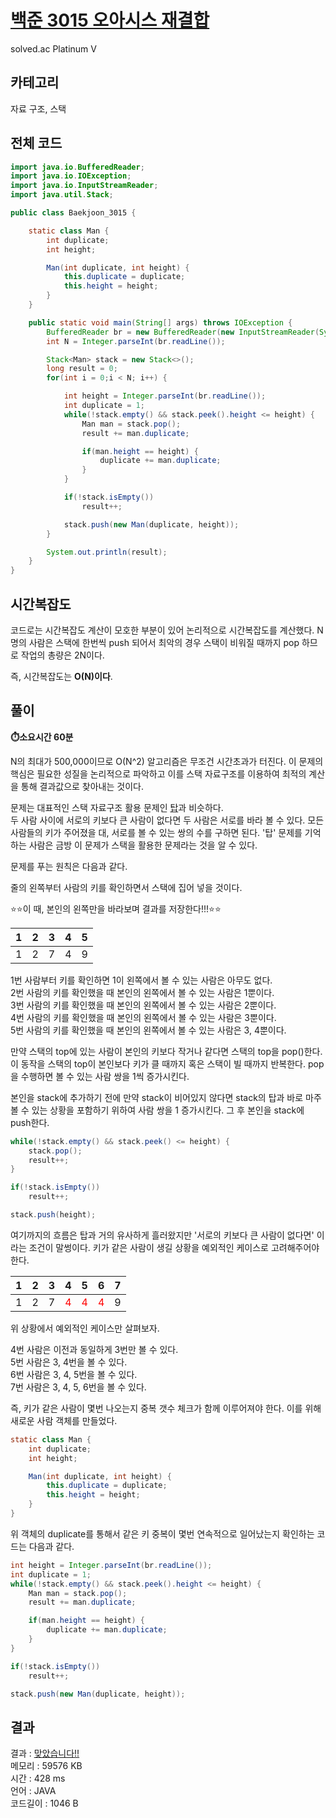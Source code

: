 # [백준 3015 오아시스 재결합](https://www.acmicpc.net/problem/3015)

solved.ac Platinum V

## 카테고리

자료 구조, 스택

## 전체 코드

```java
import java.io.BufferedReader;
import java.io.IOException;
import java.io.InputStreamReader;
import java.util.Stack;

public class Baekjoon_3015 {

    static class Man {
        int duplicate;
        int height;

        Man(int duplicate, int height) {
            this.duplicate = duplicate;
            this.height = height;
        }
    }

    public static void main(String[] args) throws IOException {
        BufferedReader br = new BufferedReader(new InputStreamReader(System.in));
        int N = Integer.parseInt(br.readLine());

        Stack<Man> stack = new Stack<>();
        long result = 0;
        for(int i = 0;i < N; i++) {

            int height = Integer.parseInt(br.readLine());
            int duplicate = 1;
            while(!stack.empty() && stack.peek().height <= height) {
                Man man = stack.pop();
                result += man.duplicate;

                if(man.height == height) {
                    duplicate += man.duplicate;
                }
            }

            if(!stack.isEmpty())
                result++;

            stack.push(new Man(duplicate, height));
        }

        System.out.println(result);
    }
}

```

## 시간복잡도

코드로는 시간복잡도 계산이 모호한 부분이 있어 논리적으로 시간복잡도를 계산했다. N명의 사람은 스택에 한번씩 push 되어서 최악의 경우 스택이 비워질 때까지 pop 하므로 작업의 총량은 2N이다.

즉, 시간복잡도는 **O(N)이다**.

## 풀이

**⏱️소요시간 60분**<br>

N의 최대가 500,000이므로 O(N^2) 알고리즘은 무조건 시간초과가 터진다. 이 문제의 핵심은 필요한 성질을 논리적으로 파악하고 이를 스택 자료구조를 이용하여 최적의 계산을 통해 결과값으로 찾아내는 것이다.

문제는 대표적인 스택 자료구조 활용 문제인 [탑](https://www.acmicpc.net/problem/2493)과 비슷하다. <br> 두 사람 사이에 서로의 키보다 큰 사람이 없다면 두 사람은 서로를 바라 볼 수 있다. 모든 사람들의 키가 주어졌을 대, 서로를 볼 수 있는 쌍의 수를 구하면 된다. '탑' 문제를 기억하는 사람은 금방 이 문제가 스택을 활용한 문제라는 것을 알 수 있다.

문제를 푸는 원칙은 다음과 같다.

줄의 왼쪽부터 사람의 키를 확인하면서 스택에 집어 넣을 것이다. 

⭐⭐이 때, 본인의 왼쪽만을 바라보며 결과를 저장한다!!!⭐⭐

|1|2|3|4|5|
|:------:|:---:|:---:|:---:|:---:|
|1|2|7|4|9|

1번 사람부터 키를 확인하면 1이 왼쪽에서 볼 수 있는 사람은 아무도 없다.<br>
2번 사람의 키를 확인했을 때 본인의 왼쪽에서 볼 수 있는 사람은 1뿐이다.<br>
3번 사람의 키를 확인했을 때 본인의 왼쪽에서 볼 수 있는 사람은 2뿐이다.<br>
4번 사람의 키를 확인했을 때 본인의 왼쪽에서 볼 수 있는 사람은 3뿐이다.<br>
5번 사람의 키를 확인했을 때 본인의 왼쪽에서 볼 수 있는 사람은 3, 4뿐이다.<br>

만약 스택의 top에 있는 사람이 본인의 키보다 작거나 같다면 스택의 top을 pop()한다. 이 동작을 스택의 top이 본인보다 키가 클 때까지 혹은 스택이 빌 때까지 반복한다. pop을 수행하면 볼 수 있는 사람 쌍을 1씩 증가시킨다. 

본인을 stack에 추가하기 전에 만약 stack이 비어있지 않다면 stack의 탑과 바로 마주볼 수 있는 상황을 포함하기 위하여 사람 쌍을 1 증가시킨다. 그 후 본인을 stack에 push한다.

```java
while(!stack.empty() && stack.peek() <= height) {
    stack.pop();
    result++;
}

if(!stack.isEmpty())
    result++;

stack.push(height);
```

여기까지의 흐름은 탑과 거의 유사하게 흘러왔지만 '서로의 키보다 큰 사람이 없다면' 이라는 조건이 말썽이다. 키가 같은 사람이 생길 상황을 예외적인 케이스로 고려해주어야 한다.

|1|2|3|4|5|6|7|
|:------:|:---:|:---:|:---:|:---:|:---:|:---:|
|1|2|7|<span style="color:red">4</span>|<span style="color:red">4</span>|<span style="color:red">4</span>|9|

위 상황에서 예외적인 케이스만 살펴보자.

4번 사람은 이전과 동일하게 3번만 볼 수 있다.<br>
5번 사람은 3, 4번을 볼 수 있다.<br>
6번 사람은 3, 4, 5번을 볼 수 있다.<br>
7번 사람은 3, 4, 5, 6번을 볼 수 있다.

즉, 키가 같은 사람이 몇번 나오는지 중복 갯수 체크가 함께 이루어져야 한다.
이를 위해 새로운 사람 객체를 만들었다.
```java
static class Man {
    int duplicate;
    int height;

    Man(int duplicate, int height) {
        this.duplicate = duplicate;
        this.height = height;
    }
}
```
위 객체의 duplicate를 통해서 같은 키 중복이 몇번 연속적으로 일어났는지 확인하는 코드는 다음과 같다.

```java
int height = Integer.parseInt(br.readLine());
int duplicate = 1;
while(!stack.empty() && stack.peek().height <= height) {
    Man man = stack.pop();
    result += man.duplicate;

    if(man.height == height) {
        duplicate += man.duplicate;
    }
}

if(!stack.isEmpty())
    result++;

stack.push(new Man(duplicate, height));
```

## 결과

결과 : [맞았습니다!!](https://www.acmicpc.net/source/64137478)<br>
메모리 : 59576 KB<br>
시간 : 428 ms<br>
언어 : JAVA<br>
코드길이 : 1046 B<br>

